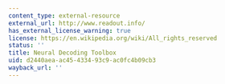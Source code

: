 ```yaml
---
content_type: external-resource
external_url: http://www.readout.info/
has_external_license_warning: true
license: https://en.wikipedia.org/wiki/All_rights_reserved
status: ''
title: Neural Decoding Toolbox
uid: d2440aea-ac45-4334-93c9-ac0fc4b09cb3
wayback_url: ''
---
```


